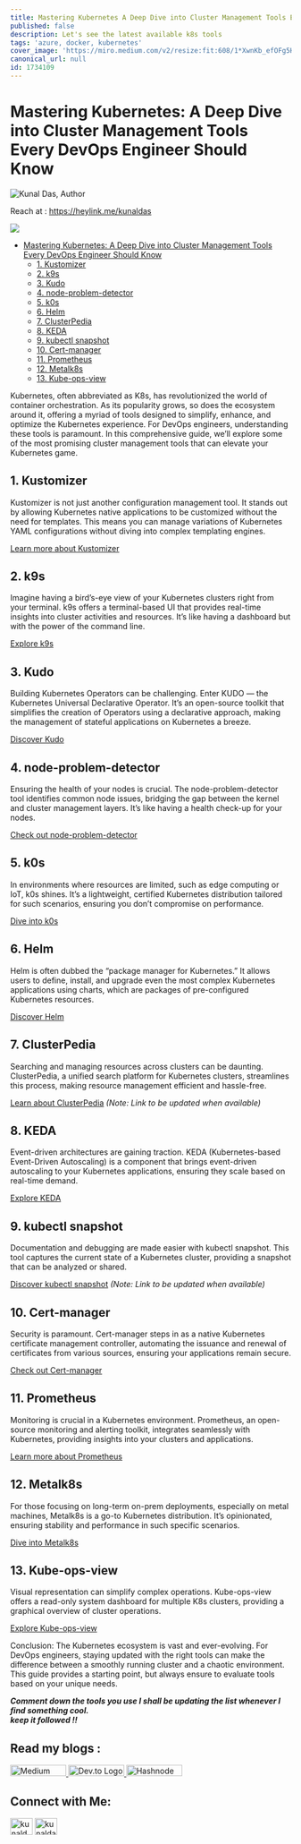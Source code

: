 ```yaml
---
title: Mastering Kubernetes A Deep Dive into Cluster Management Tools Every DevOps Engineer Should Know
published: false
description: Let's see the latest available k8s tools
tags: 'azure, docker, kubernetes'
cover_image: 'https://miro.medium.com/v2/resize:fit:608/1*XwnKb_efOFg5HtGeGjIGjg.png'
canonical_url: null
id: 1734109
---
```


# Mastering Kubernetes: A Deep Dive into Cluster Management Tools Every DevOps Engineer Should Know


![Kunal Das, Author](https://miro.medium.com/v2/resize:fill:44:44/1*kfaefcgQPHrPsNobjuiiSg.jpeg)

Reach at : https://heylink.me/kunaldas



![](https://miro.medium.com/v2/resize:fit:608/1*XwnKb_efOFg5HtGeGjIGjg.png)

- [Mastering Kubernetes: A Deep Dive into Cluster Management Tools Every DevOps Engineer Should Know](#mastering-kubernetes-a-deep-dive-into-cluster-management-tools-every-devops-engineer-should-know)
  - [1. Kustomizer](#1-kustomizer)
  - [2. k9s](#2-k9s)
  - [3. Kudo](#3-kudo)
  - [4. node-problem-detector](#4-node-problem-detector)
  - [5. k0s](#5-k0s)
  - [6. Helm](#6-helm)
  - [7. ClusterPedia](#7-clusterpedia)
  - [8. KEDA](#8-keda)
  - [9. kubectl snapshot](#9-kubectl-snapshot)
  - [10. Cert-manager](#10-cert-manager)
  - [11. Prometheus](#11-prometheus)
  - [12. Metalk8s](#12-metalk8s)
  - [13. Kube-ops-view](#13-kube-ops-view)


Kubernetes, often abbreviated as K8s, has revolutionized the world of container orchestration. As its popularity grows, so does the ecosystem around it, offering a myriad of tools designed to simplify, enhance, and optimize the Kubernetes experience. For DevOps engineers, understanding these tools is paramount. In this comprehensive guide, we’ll explore some of the most promising cluster management tools that can elevate your Kubernetes game.

## 1\. Kustomizer

Kustomizer is not just another configuration management tool. It stands out by allowing Kubernetes native applications to be customized without the need for templates. This means you can manage variations of Kubernetes YAML configurations without diving into complex templating engines.

[Learn more about Kustomizer](https://kubectl.docs.kubernetes.io/guides/introduction/kustomize/)

## 2\. k9s

Imagine having a bird’s-eye view of your Kubernetes clusters right from your terminal. k9s offers a terminal-based UI that provides real-time insights into cluster activities and resources. It’s like having a dashboard but with the power of the command line.

[Explore k9s](https://k9scli.io/)

## 3\. Kudo

Building Kubernetes Operators can be challenging. Enter KUDO — the Kubernetes Universal Declarative Operator. It’s an open-source toolkit that simplifies the creation of Operators using a declarative approach, making the management of stateful applications on Kubernetes a breeze.

[Discover Kudo](https://kudo.dev/)

## 4\. node-problem-detector

Ensuring the health of your nodes is crucial. The node-problem-detector tool identifies common node issues, bridging the gap between the kernel and cluster management layers. It’s like having a health check-up for your nodes.

[Check out node-problem-detector](https://github.com/kubernetes/node-problem-detector)

## 5\. k0s

In environments where resources are limited, such as edge computing or IoT, k0s shines. It’s a lightweight, certified Kubernetes distribution tailored for such scenarios, ensuring you don’t compromise on performance.

[Dive into k0s](https://k0sproject.io/)

## 6\. Helm

Helm is often dubbed the “package manager for Kubernetes.” It allows users to define, install, and upgrade even the most complex Kubernetes applications using charts, which are packages of pre-configured Kubernetes resources.

[Discover Helm](https://helm.sh/)

## 7\. ClusterPedia

Searching and managing resources across clusters can be daunting. ClusterPedia, a unified search platform for Kubernetes clusters, streamlines this process, making resource management efficient and hassle-free.

[Learn about ClusterPedia](https://chat.openai.com/?model=gpt-4-plugins#) _(Note: Link to be updated when available)_

## 8\. KEDA

Event-driven architectures are gaining traction. KEDA (Kubernetes-based Event-Driven Autoscaling) is a component that brings event-driven autoscaling to your Kubernetes applications, ensuring they scale based on real-time demand.

[Explore KEDA](https://keda.sh/)

## 9\. kubectl snapshot

Documentation and debugging are made easier with kubectl snapshot. This tool captures the current state of a Kubernetes cluster, providing a snapshot that can be analyzed or shared.

[Discover kubectl snapshot](https://chat.openai.com/?model=gpt-4-plugins#) _(Note: Link to be updated when available)_

## 10\. Cert-manager

Security is paramount. Cert-manager steps in as a native Kubernetes certificate management controller, automating the issuance and renewal of certificates from various sources, ensuring your applications remain secure.

[Check out Cert-manager](https://cert-manager.io/)

## 11\. Prometheus

Monitoring is crucial in a Kubernetes environment. Prometheus, an open-source monitoring and alerting toolkit, integrates seamlessly with Kubernetes, providing insights into your clusters and applications.

[Learn more about Prometheus](https://prometheus.io/)

## 12\. Metalk8s

For those focusing on long-term on-prem deployments, especially on metal machines, Metalk8s is a go-to Kubernetes distribution. It’s opinionated, ensuring stability and performance in such specific scenarios.

[Dive into Metalk8s](https://metal-k8s.readthedocs.io/)

## 13\. Kube-ops-view

Visual representation can simplify complex operations. Kube-ops-view offers a read-only system dashboard for multiple K8s clusters, providing a graphical overview of cluster operations.

[Explore Kube-ops-view](https://github.com/hjacobs/kube-ops-view)

Conclusion: The Kubernetes ecosystem is vast and ever-evolving. For DevOps engineers, staying updated with the right tools can make the difference between a smoothly running cluster and a chaotic environment. This guide provides a starting point, but always ensure to evaluate tools based on your unique needs.

**_Comment down the tools you use I shall be updating the list whenever I find something cool.  
keep it followed !!_**

## Read my blogs : 
 
<a href="https://kunaldaskd.medium.com">
    <img src="https://upload.wikimedia.org/wikipedia/commons/thumb/0/0d/Medium_%28website%29_logo.svg/798px-Medium_%28website%29_logo.svg.png" alt="Medium Logo" height="20"width="100"/>
</a>
<a href="https://dev.to/kunaldas">
    <img src="https://dev-to-uploads.s3.amazonaws.com/uploads/logos/resized_logo_UQww2soKuUsjaOGNB38o.png" alt="Dev.to Logo" height="20"width="100"/>
</a>
<a href="https://kunaldas.hashnode.dev">
    <img src="https://cdn.hashnode.com/res/hashnode/image/upload/v1675531271955/ALEtNA1cM.png?auto=compress" alt="Hashnode Logo" height="20"width="100"/>
</a>

## Connect with Me:

<p align="left">
<a href="https://twitter.com/kunald_official" target="blank"><img align="center" src="https://raw.githubusercontent.com/rahuldkjain/github-profile-readme-generator/master/src/images/icons/Social/twitter.svg" alt="kunald_official" height="30" width="40" /></a>
<a href="https://linkedin.com/in/kunaldaskd" target="blank"><img align="center" src="https://raw.githubusercontent.com/rahuldkjain/github-profile-readme-generator/master/src/images/icons/Social/linked-in-alt.svg" alt="kunaldaskd" height="30" width="40" /></a>
</p>
